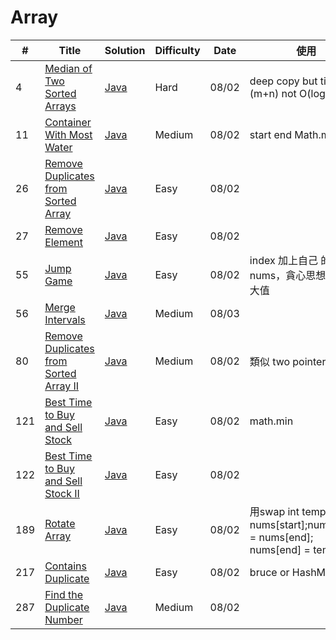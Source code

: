 # Array
| # | Title | Solution | Difficulty | Date | 使用 |
|---| ----- | -------- | ---------- |------|------|
|4|[Median of Two Sorted Arrays](https://leetcode.com/problems/median-of-two-sorted-arrays/) | [Java]()|Hard|08/02|deep copy but time:(m+n) not O(log(m+n))|
|11|[Container With Most Water](https://leetcode.com/problems/container-with-most-water/) | [Java]()|Medium|08/02|start end Math.max|
|26|[Remove Duplicates from Sorted Array](https://leetcode.com/problems/remove-duplicates-from-sorted-array/) | [Java]()|Easy|08/02||
|27|[Remove Element](https://leetcode.com/problems/remove-element/) | [Java]()|Easy|08/02||
|55|[Jump Game](https://leetcode.com/problems/jump-game) | [Java]()|Easy|08/02|index 加上自己 的 nums，貪心思想，球最大值|
|56|[Merge Intervals](https://leetcode.com/problems/merge-intervals/) | [Java]()|Medium|08/03||
|80|[Remove Duplicates from Sorted Array II](https://leetcode.com/problems/remove-duplicates-from-sorted-array-ii) | [Java]()|Medium|08/02|類似 two pointer|
|121|[Best Time to Buy and Sell Stock](https://leetcode.com/problems/best-time-to-buy-and-sell-stock/) | [Java]()|Easy|08/02|math.min|
|122|[Best Time to Buy and Sell Stock II](https://leetcode.com/problems/best-time-to-buy-and-sell-stock-ii/) | [Java]()|Easy|08/02||
|189|[Rotate Array](https://leetcode.com/problems/rotate-array/) | [Java]()|Easy|08/02|用swap int temp = nums[start];nums[start] = nums[end]; nums[end] = temp;|
|217|[Contains Duplicate](https://leetcode.com/problems/contains-duplicate/) | [Java]()|Easy|08/02|bruce or HashMap|
|287|[Find the Duplicate Number](https://leetcode.com/problems/find-the-duplicate-number/) | [Java]()|Medium|08/02||
